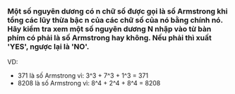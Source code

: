 ###  Một số nguyên dương có n chữ số được gọi là số Armstrong khi tổng các lũy thừa bậc n của các chữ số của nó bằng chính nó. Hãy kiểm tra xem một số nguyên dương N nhập vào từ bàn phím có phải là số Armstrong hay không. Nếu phải thì xuất 'YES', ngược lại là 'NO'.

VD:

- 371 là số Armstrong vì: 3^3 + 7^3 + 1^3 = 371
- 8208 là số Armstrong vì: 8^4 + 2^4 + 8^4 = 8208